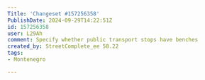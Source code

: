 ```yaml
---
Title: 'Changeset #157256358'
PublishDate: 2024-09-29T14:22:51Z
id: 157256358
user: L29Ah
comment: Specify whether public transport stops have benches
created_by: StreetComplete_ee 58.22
tags:
- Montenegro

---
```

